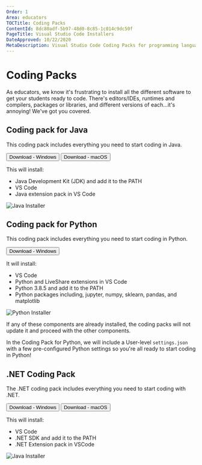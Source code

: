 ```yaml
---
Order: 1
Area: educators
TOCTitle: Coding Packs
ContentId: 8dc80adf-5b97-48d0-8c85-1c014c9dc50f
PageTitle: Visual Studio Code Installers
DateApproved: 10/22/2020
MetaDescription: Visual Studio Code Coding Packs for programming languages such as Python and Java
---
```

# Coding Packs

As educators, we know it's frustrating to install all the different software to get your students ready to code. There's editors/IDEs, runtimes and compilers, packages or libraries, and different versions of each...it's annoying! We've got you covered.

## Coding pack for Java

This coding pack includes everything you need to start coding in Java.

<a onclick="pushCodingPackEvent('java', 'win')" href="https://aka.ms/vscode-java-installer-win"><button name="windows-java" aria-label="Windows download" role="link">Download - Windows</button></a>
<a onclick="pushCodingPackEvent('java', 'mac')" href="https://aka.ms/vscode-java-installer-mac"><button name="mac-java" aria-label="Windows download" role="link">Download - macOS</button></a>

This will install:

- Java Development Kit (JDK) and add it to the PATH
- VS Code
- Java extension pack in VS Code

![Java Installer](images/installers/java-installer.png)

## Coding pack for Python

This coding pack includes everything you need to start coding in Python.

<a onclick="pushCodingPackEvent('python', 'win')" href="https://aka.ms/coding-pack-for-python-win"><button name="windows-python" aria-label="Windows download" role="link">Download - Windows</button></a>

It will install:

- VS Code
- Python and LiveShare extensions in VS Code
- Python 3.8.5 and add it to the PATH
- Python packages including, jupyter, numpy, sklearn, pandas, and matplotlib

![Python Installer](images/installers/python-installer.png)

If any of these components are already installed, the coding packs will not update it and proceed with the other components.

In the Coding Pack for Python, we will include a User-level `settings.json` with a few pre-configured Python settings so you're all ready to start coding in Python!

## .NET Coding Pack

The .NET coding pack includes everything you need to start coding with .NET.

<a onclick="pushCodingPackEvent('dotnet', 'win')" href="https://aka.ms/dotnet-coding-pac-win"><button name="windows-dotnet" aria-label="Windows download" role="link">Download - Windows</button></a>
<a onclick="pushCodingPackEvent('dotnet', 'mac')" href="https://aka.ms/dotnet-coding-pac-mac"><button name="mac-dotnet" aria-label="macOS download" role="link">Download - macOS</button></a>

This will install:

- VS Code
- .NET SDK and add it to the PATH
- .NET Extension pack in VSCode

![Java Installer](images/installers/dotnet-installer.png)

